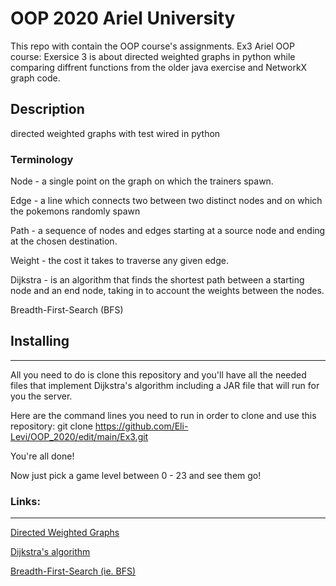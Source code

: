 # OOP 2020 Ariel University
This repo with contain the OOP course's assignments.
Ex3
Ariel OOP course: Exersice 3 is about directed weighted graphs in python while comparing diffrent functions from the older java exercise and NetworkX graph code.

## **Description**
 directed weighted graphs with test wired in python

### **Terminology**
Node - a single point on the graph on which the trainers spawn.

Edge - a line which connects two between two distinct nodes and on which the pokemons randomly spawn

Path - a sequence of nodes and edges starting at a source node and ending at the chosen destination.

Weight - the cost it takes to traverse any given edge.

Dijkstra - is an algorithm that finds the shortest path between a starting node and an end node, taking in to account the weights between the nodes.

Breadth-First-Search (BFS)

## **Installing**
------
All you need to do is clone this repository and you'll have all the needed files that implement Dijkstra's algorithm including a JAR file that will run for you the server.

Here are the command lines you need to run in order to clone and use this repository:
git clone https://github.com/Eli-Levi/OOP_2020/edit/main/Ex3.git

You're all done!

Now just pick a game level between 0 - 23 and see them go!



### **Links:**
------
[Directed Weighted Graphs](https://en.wikipedia.org/wiki/Directed_graph)

[Dijkstra's algorithm](https://en.wikipedia.org/wiki/Dijkstra%27s_algorithm)

[Breadth-First-Search (ie. BFS)](https://en.wikipedia.org/wiki/Breadth-first_search)
